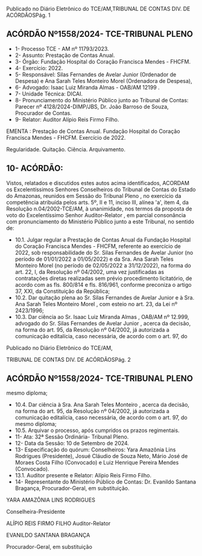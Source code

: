 Publicado  no  Diário  Eletrônico do TCE/AM,TRIBUNAL DE CONTAS DIV. DE ACÓRDÃOSPág. 1

## ACÓRDÃO Nº1558/2024- TCE-TRIBUNAL PLENO

- 1- Processo TCE - AM nº 11793/2023.
- 2- Assunto: Prestação de Contas Anual.
- 3- Órgão: Fundação Hospital do Coração Francisca Mendes - FHCFM.
- 4- Exercício: 2022.
- 5- Responsável: Silas Fernandes de Avelar Junior (Ordenador de Despesa) e Ana Sarah Teles Monteiro Morel (Ordenadora de Despesa),
- 6- Advogado: Isaac Luiz Miranda Almas - OAB/AM 12199 .
- 7- Unidade Técnica: DICAI.
- 8- Pronunciamento  do  Ministério  Público  junto  ao  Tribunal  de  Contas: Parecer  nº 4128/2024-DIMP/JBS, Dr. João Barroso de Souza, Procurador de Contas.
- 9- Relator: Auditor Alípio Reis Firmo Filho.

EMENTA : Prestação  de  Contas  Anual.  Fundação Hospital  do  Coração  Francisca  Mendes  -  FHCFM. Exercício de 2022.

Regularidade. Quitação. Ciência. Arquivamento.

## 10-  ACÓRDÃO:

Vistos, relatados e discutidos estes autos acima identificados, ACORDAM os Excelentíssimos Senhores Conselheiros do Tribunal de Contas do Estado do Amazonas, reunidos em Sessão do Tribunal Pleno , no exercício da competência atribuída pelos arts. 5º, II e 11, inciso III, alínea 'a', item 4, da Resolução n.04/2002-TCE/AM, à unanimidade, nos  termos  da  proposta  de  voto  do  Excelentíssimo  Senhor  Auditor-Relator ,  em  parcial consonância com pronunciamento do Ministério Público junto a este Tribunal, no sentido de:

- 10.1. Julgar regular a Prestação de Contas Anual da Fundação Hospital do Coração Francisca Mendes - FHCFM, referente ao exercício de 2022, sob  responsabilidade  do Sr. Silas  Fernandes  de  Avelar  Junior (no período  de  01/01/2022  a  01/05/2022)  e  da Sra. Ana  Sarah  Teles Monteiro Morel (no período de 02/05/2022 a 31/12/2022), na forma do art. 22, I, da Resolução nº 04/2002, uma vez justificadas as contratações diretas realizadas sem prévio procedimento licitatório, de acordo com as fls. 800/814 e fls. 816/961, conforme preconiza o artigo 37, XXI, da Constituição da República;
- 10.2. Dar  quitação plena  ao Sr. Silas  Fernandes  de  Avelar  Junior e  à Sra. Ana Sarah Teles Monteiro Morel , com esteio no art. 23, da Lei nº 2423/1996;
- 10.3. Dar  ciência ao Sr.  Isaac  Luiz  Miranda  Almas ,  OAB/AM  nº  12.999, advogado  do Sr. Silas  Fernandes  de  Avelar  Junior , acerca  da decisão, na forma do art. 95, da Resolução nº 04/2002, já autorizada a comunicação editalícia, caso necessária, de acordo com o art. 97, do

Publicado  no  Diário  Eletrônico do TCE/AM,

TRIBUNAL DE CONTAS DIV. DE ACÓRDÃOSPág. 2

## ACÓRDÃO Nº1558/2024- TCE-TRIBUNAL PLENO

mesmo diploma;

- 10.4. Dar ciência à Sra. Ana Sarah Teles Monteiro , acerca da decisão, na forma do art. 95, da Resolução nº 04/2002, já autorizada a comunicação editalícia, caso necessária, de acordo com o art. 97, do mesmo diploma;
- 10.5. Arquivar o processo, após cumpridos os prazos regimentais.
- 11-  Ata: 32ª Sessão Ordinária- Tribunal Pleno.
- 12-  Data da Sessão: 10 de Setembro de 2024.
- 13-  Especificação do quórum: Conselheiros: Yara Amazônia Lins Rodrigues (Presidente),  Josué  Cláudio  de  Souza  Neto,  Mário  José  de  Moraes  Costa  Filho (Convocado) e Luiz Henrique Pereira Mendes (Convocado).
- 13.1. Auditor presente e Relator: Alípio Reis Firmo Filho.
- 14-  Representante do Ministério Público de Contas: Dr. Evanildo Santana Bragança, Procurador-Geral, em substituição.

YARA AMAZÔNIA LINS RODRIGUES

Conselheira-Presidente

ALÍPIO REIS FIRMO FILHO Auditor-Relator

EVANILDO SANTANA BRAGANÇA

Procurador-Geral, em substituição